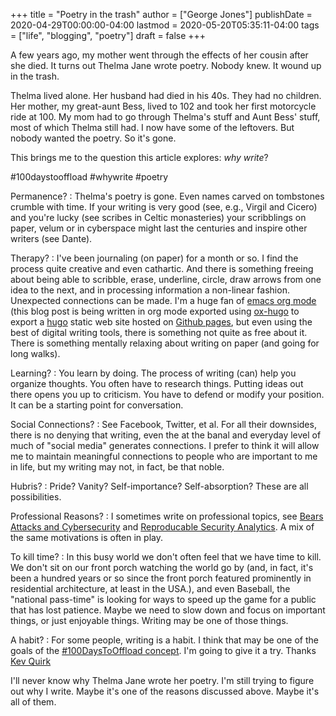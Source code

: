 +++
title = "Poetry in the trash"
author = ["George Jones"]
publishDate = 2020-04-29T00:00:00-04:00
lastmod = 2020-05-20T05:35:11-04:00
tags = ["life", "blogging", "poetry"]
draft = false
+++

A few years ago, my mother went through the effects of her cousin
after she died.  It turns out Thelma Jane wrote poetry.  Nobody knew.
It wound up in the trash.

Thelma lived alone.  Her husband had died in his 40s.  They had no
children. Her mother, my great-aunt Bess, lived to 102 and took her
first motorcycle ride at 100.  My mom had to go through Thelma's stuff
and Aunt Bess' stuff, most of which Thelma still had.  I now have some
of the leftovers.  But nobody wanted the poetry.  So it's gone.

This brings me to the question this article explores: _why write_?

\#100daystooffload #whywrite #poetry

<!--more-->

Permanence?
: Thelma's poetry is gone.  Even names carved on
    tombstones crumble with time.  If your writing is very good (see,
    e.g., Virgil and Cicero) and you're lucky (see scribes in Celtic
    monasteries) your scribblings on paper, velum or in cyberspace
    might last the centuries and inspire other writers (see Dante).


Therapy?
: I've been journaling (on paper) for a month or so.   I find
    the process quite creative and even cathartic.  And there is
    something freeing about being able to scribble, erase, underline,
    circle, draw arrows from one idea to the next, and in processing
    information a non-linear fashion.  Unexpected connections can be
    made.  I'm a huge fan of [emacs org mode](https://orgmode.org/) (this blog post is being
    written in org mode exported using [ox-hugo](https://ox-hugo.scripter.co/) to export a [hugo](https://gohugo.io/) static
    web site hosted on [Github pages](https://pages.github.com/), but even using the best of
    digital writing tools, there is something not quite as free about
    it.  There is something mentally relaxing about writing on paper
    (and going for long walks).


Learning?
: You learn by doing.  The process of writing (can)
    help you organize thoughts.  You often have to research things.
    Putting ideas out there opens you up to criticism.  You have to
    defend or modify your position.   It can be a starting point for
    conversation.


Social Connections?
: See Facebook, Twitter, et al.  For all
    their downsides, there is no denying that writing, even the at the
    banal and everyday level of much of "social media" generates
    connections.   I prefer to think it will allow me to maintain
    meaningful connections to people who are important to me in life,
    but my writing may not, in fact, be that noble.


Hubris?
: Pride?  Vanity?  Self-importance?  Self-absorption?
    These are all possibilities.


Professional Reasons?
: I sometimes write on professional topics, see
    [Bears Attacks and Cybersecurity](https://eludom.github.io/blog/cybersecurity-and-bears/)  and [Reproducable Security Analytics](https://eludom.github.io/blog/reproducable-security-analytics/).
    A mix of the same motivations is often in play.


To kill time?
: In this busy world we don't often feel that we
    have time to kill.  We don't sit on our front porch watching the
    world go by (and, in fact, it's been a hundred years or so since
    the front porch featured prominently in residential architecture,
    at least in the USA.), and even Baseball, the "national pass-time"
    is looking for ways to speed up the game for a public that has
    lost patience.   Maybe we need to slow down and focus on important
    things, or just enjoyable things.   Writing may be one of those
    things.


A habit?
: For some people, writing is a habit.  I think that may
    be one of the goals of the [#100DaysToOffload concept](https://100daystooffload.com/).  I'm going
    to give it a try.  Thanks [Kev Quirk](https://kevq.uk/)

I'll never know why Thelma Jane wrote her poetry.  I'm still trying to
figure out why I write.  Maybe it's one of the reasons discussed
above.  Maybe it's all of them.
